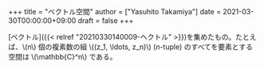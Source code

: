 +++
title = "ベクトル空間"
author = ["Yasuhito Takamiya"]
date = 2021-03-30T00:00:00+09:00
draft = false
+++

[ベクトル]({{< relref "20210330140009-ヘクトル" >}})を集めたもの。たとえば、\\(n\\) 個の複素数の組 \\((z\_1, \ldots, z\_n)\\) (_n_-tuple) のすべてを要素とする空間は \\(\mathbb{C}^n\\) である。
